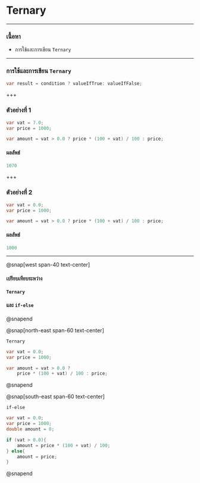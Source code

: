 # Ternary 

---

### เนื้อหา


*  การใช้และการเขียน `Ternary` 


---

###  การใช้และการเขียน `Ternary` 

```csharp
var result = condition ? valueIfTrue: valueIfFalse;
```

+++

### ตัวอย่างที่ 1

```csharp
var vat = 7.0;
var price = 1000;

var amount = vat > 0.0 ? price * (100 + vat) / 100 : price;
```

#### ผลลัพธ์

```csharp
1070
```
+++
### ตัวอย่างที่ 2

```csharp
var vat = 0.0;
var price = 1000;

var amount = vat > 0.0 ? price * (100 + vat) / 100 : price;
```

#### ผลลัพธ์

```csharp
1000
```

---

@snap[west span-40 text-center]

#### เปรียบเทียบระหว่าง

#### `Ternary` 
#### และ `if-else`

@snapend

@snap[north-east span-60 text-center]

`Ternary`

```csharp
var vat = 0.0;
var price = 1000;

var amount = vat > 0.0 ? 
    price * (100 + vat) / 100 : price;
```

@snapend

@snap[south-east span-60 text-center]

`if-else`

```csharp
var vat = 0.0;
var price = 1000;
double amount = 0;

if (vat > 0.0){
    amount = price * (100 + vat) / 100;
} else{
    amount = price;
}
```

@snapend
